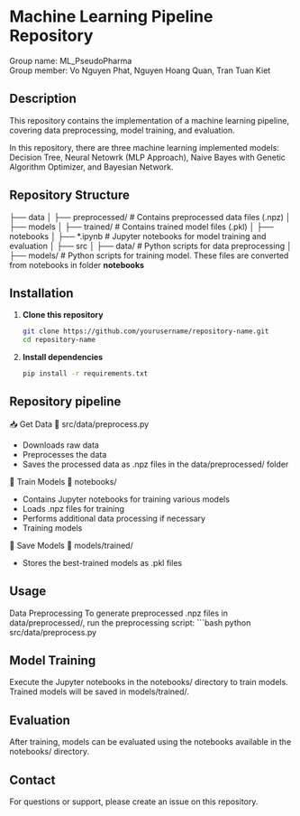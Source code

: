 # Machine Learning Pipeline Repository  
Group name: ML_PseudoPharma  
Group member: Vo Nguyen Phat, Nguyen Hoang Quan, Tran Tuan Kiet

## Description  
This repository contains the implementation of a machine learning pipeline, covering data preprocessing, model training, and evaluation.  

In this repository, there are three machine learning implemented models: Decision Tree, Neural Netowrk (MLP Approach), Naive Bayes with Genetic Algorithm Optimizer, and Bayesian Network.


## Repository Structure  
├── data
│ ├── preprocessed/ # Contains preprocessed data files (.npz)
│
├── models
│ ├── trained/ # Contains trained model files (.pkl)
│
├── notebooks
│ ├── *.ipynb # Jupyter notebooks for model training and evaluation
│
├── src
│ ├── data/ # Python scripts for data preprocessing
│ ├── models/ # Python scripts for training model. These files are converted from notebooks in folder **notebooks**


## Installation  
1. **Clone this repository**  
    ```bash
   git clone https://github.com/yourusername/repository-name.git
   cd repository-name

2. **Install dependencies**
    ```bash
   pip install -r requirements.txt

## Repository pipeline
📥 Get Data
📂 src/data/preprocess.py
- Downloads raw data
- Preprocesses the data
- Saves the processed data as .npz files in the data/preprocessed/ folder

🎯 Train Models
📂 notebooks/
- Contains Jupyter notebooks for training various models
- Loads .npz files for training
- Performs additional data processing if necessary
- Training models

💾 Save Models
📂 models/trained/
- Stores the best-trained models as .pkl files


## Usage
Data Preprocessing
To generate preprocessed .npz files in data/preprocessed/, run the preprocessing script:
    ```bash
    python src/data/preprocess.py

## Model Training
Execute the Jupyter notebooks in the notebooks/ directory to train models. Trained models will be saved in models/trained/.

## Evaluation
After training, models can be evaluated using the notebooks available in the notebooks/ directory.

## Contact
For questions or support, please create an issue on this repository.

